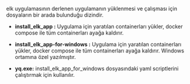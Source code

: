elk uygulamasının derlenen uygulamanın yüklenmesi ve çalışması için dosyaların bir arada bulunduğu dizindir.

- **install_elk_app :** Uygulama için yaratılan containerları yükler, docker compose ile tüm containerları ayağa kaldırır. 

- **install_elk_app-for-windows :** Uygulama için yaratılan containerları yükler, docker compose ile tüm containerları ayağa kaldırır. Windows ortamına özel yazılmıştır.

- **yq.exe:** install_elk_app_for_windows  dosyasındaki yaml scriptlerini çalıştırmak için kullanılır.